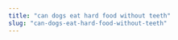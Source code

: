 ```yaml
---
title: "can dogs eat hard food without teeth"
slug: "can-dogs-eat-hard-food-without-teeth"
---
```


